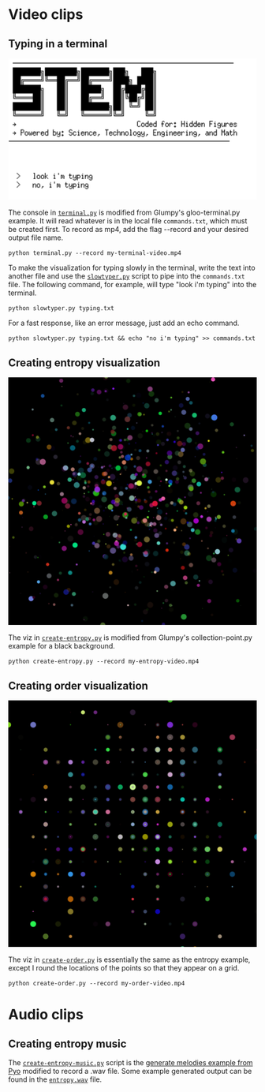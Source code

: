 Video clips
===========

Typing in a terminal
--------------------

![terminal](/images/terminal.png)

The console in [`terminal.py`](terminal.py) is modified from Glumpy's gloo-terminal.py example. It will read whatever is in the local file `commands.txt`, which must be created first. To record as mp4, add the flag --record and your desired output file name.

```
python terminal.py --record my-terminal-video.mp4
```

To make the visualization for typing slowly in the terminal, write the text into another file and use the [`slowtyper.py`](slowtyper.py) script to pipe into the `commands.txt` file. The following command, for example, will type "look i'm typing" into the terminal.

```
python slowtyper.py typing.txt
```

For a fast response, like an error message, just add an echo command.

```
python slowtyper.py typing.txt && echo "no i'm typing" >> commands.txt
```

Creating entropy visualization
------------------------------

![entropy](/images/create-entropy.png)

The viz in [`create-entropy.py`](create-entropy.py) is modified from Glumpy's collection-point.py example for a black background.

```
python create-entropy.py --record my-entropy-video.mp4
```

Creating order visualization
----------------------------

![entropy](/images/create-order.png)

The viz in [`create-order.py`](create-order.py) is essentially the same as the entropy example, except I round the locations of the points so that they appear on a grid.

```
python create-order.py --record my-order-video.mp4
```

Audio clips
===========

Creating entropy music
----------------------

The [`create-entropy-music.py`](create-entropy-music.py) script is the [generate melodies example from Pyo](https://github.com/belangeo/pyo#examples) modified to record a .wav file. Some example generated output can be found in the [`entropy.wav`](entropy.wav) file.
